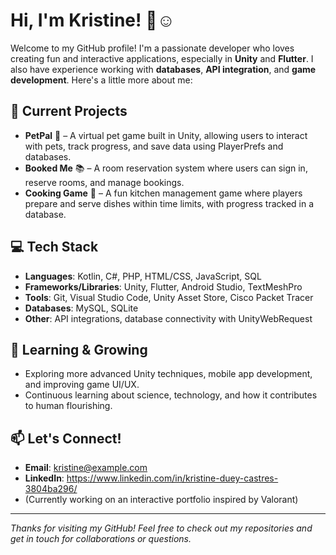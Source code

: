 # Hi, I'm Kristine! 👋☺

Welcome to my GitHub profile! I'm a passionate developer who loves creating fun and interactive applications, especially in **Unity** and **Flutter**. I also have experience working with **databases**, **API integration**, and **game development**. Here's a little more about me:

## 🔭 Current Projects
- **PetPal** 🐾 – A virtual pet game built in Unity, allowing users to interact with pets, track progress, and save data using PlayerPrefs and databases.
- **Booked Me** 📚 – A room reservation system where users can sign in, reserve rooms, and manage bookings.
- **Cooking Game** 🍳 – A fun kitchen management game where players prepare and serve dishes within time limits, with progress tracked in a database.

## 💻 Tech Stack
- **Languages**: Kotlin, C#, PHP, HTML/CSS, JavaScript, SQL
- **Frameworks/Libraries**: Unity, Flutter, Android Studio, TextMeshPro
- **Tools**: Git, Visual Studio Code, Unity Asset Store, Cisco Packet Tracer
- **Databases**: MySQL, SQLite
- **Other**: API integrations, database connectivity with UnityWebRequest

## 🌱 Learning & Growing
- Exploring more advanced Unity techniques, mobile app development, and improving game UI/UX.
- Continuous learning about science, technology, and how it contributes to human flourishing.

## 📫 Let's Connect!
- **Email**: kristine@example.com
- **LinkedIn**: https://www.linkedin.com/in/kristine-duey-castres-3804ba296/
-  (Currently working on an interactive portfolio inspired by Valorant)

---

*Thanks for visiting my GitHub! Feel free to check out my repositories and get in touch for collaborations or questions.*
